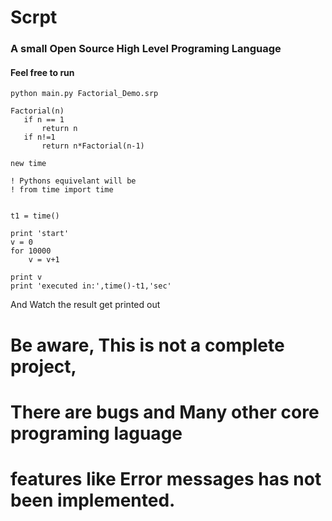 # Scrpt
### A small Open Source High Level Programing Language


#### Feel free to run 

    python main.py Factorial_Demo.srp


```python:
Factorial(n)
   if n == 1
       return n
   if n!=1
       return n*Factorial(n-1)

new time

! Pythons equivelant will be
! from time import time


t1 = time()

print 'start'
v = 0
for 10000
    v = v+1

print v
print 'executed in:',time()-t1,'sec'
```

And Watch the result get printed out

# Be aware, This is not a complete project, 
# There are bugs and Many other core programing laguage 
# features like Error messages has not been implemented.
